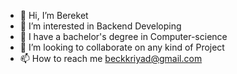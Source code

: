 - 👋 Hi, I’m Bereket
- 👀 I’m interested in Backend Developing
- 🌱 I have a bachelor's degree in Computer-science
- 💞️ I’m looking to collaborate on any kind of Project
- 📫 How to reach me beckkriyad@gmail.com

<!---
BeckNek/BeckNek is a ✨ special ✨ repository because its `README.md` (this file) appears on your GitHub profile.
You can click the Preview link to take a look at your changes.
--->
